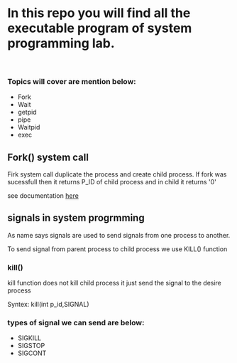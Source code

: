 <h1><b>In this repo you will find all the executable program of system programming lab.</b></h1><br>
<h3>Topics will cover are mention below:</h3>
<ul>
    <li>Fork</li>
    <li>Wait</li>
    <li>getpid</li>
    <li>pipe</li>
    <li>Waitpid</li>
    <li>exec</li>
</ul>


<h2><b>Fork() system call</b></h2>
<p>Firk system call duplicate the process and create child process. If fork was sucessfull then it returns P_ID of child process and in child it returns '0'</p>

see documentation [here](../Lactures/Fork1.md)

<h2><b>signals in system progrmming</b></h2>
<p>As name says signals are used to send signals from one process to another.</p>
<p>To send signal from parent process to child process we use KILL() function</p>
<h3>kill()</h3>
<p>kill function does not kill child process it just send the signal to the desire process</p>
<p>Syntex: kill(int p_id,SIGNAL)</p>
<h3>types of signal we can send are below:</h3>
<ul>
    <li>SIGKILL</li>
    <li>SIGSTOP</li>
    <li>SIGCONT</li>
</ul>


